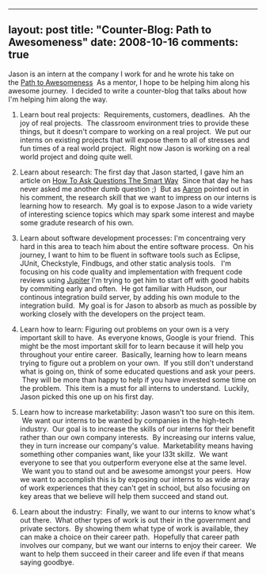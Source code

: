 
---
layout: post
title: "Counter-Blog:  Path to Awesomeness"
date: 2008-10-16
comments: true
---


Jason is an intern at the company I work for and he wrote his take on the [Path to Awesomeness][1]  As a mentor, I hope to be helping him along his awesome journey.  I decided to write a counter-blog that talks about how I'm helping him along the way.

1. Learn bout real projects:  Requirements, customers, deadlines.  Ah the joy of real projects.  The classroom environment tries to provide these things, but it doesn't compare to working on a real project.  We put our interns on existing projects that will expose them to all of stresses and fun times of a real world project.  Right now Jason is working on a real world project and doing quite well. 

2. Learn about research: The first day that Jason started, I gave him an article on [How To Ask Questions The Smart Way][2]  Since that day he has never asked me another dumb question ;)  But as [Aaron][3] pointed out in his comment, the research skill that we want to impress on our interns is learning how to research.  My goal is to expose Jason to a wide variety of interesting science topics which may spark some interest and maybe some gradute research of his own. 

3. Learn about software development processes: I'm concentraing very hard in this area to teach him about the entire software process.  On his journey, I want to him to be fluent in software tools such as Eclipse, JUnit, Checkstyle, Findbugs, and other static analysis tools.   I'm focusing on his code quality and implementation with frequent code reviews using [Jupiter][4] I'm trying to get him to start off with good habits by commiting early and often.  He got familiar with Hudson, our continous integration build server, by adding his own module to the integration build.  My goal is for Jason to absorb as much as possible by working closely with the developers on the project team. 

4. Learn how to learn: Figuring out problems on your own is a very important skill to have.  As everyone knows, Google is your friend.  This might be the most important skill for to learn because it will help you throughout your entire career.  Basically, learning how to learn means trying to figure out a problem on your own.  If you still don't understand what is going on, think of some educated questions and ask your peers.  They will be more than happy to help if you have invested some time on the problem.  This item is a must for all interns to understand.  Luckily, Jason picked this one up on his first day. 

5. Learn how to increase marketability: Jason wasn't too sure on this item.  We want our interns to be wanted by companies in the high-tech industry.  Our goal is to increase the skills of our interns for their benefit rather than our own company interests.  By increasing our interns value, they in turn increase our company's value.  Marketability means having something other companies want, like your l33t skillz.  We want everyone to see that you outperform everyone else at the same level.  We want you to stand out and be awesome amongst your peers.  How we want to accomplish this is by exposing our interns to as wide array of work experiences that they can't get in school, but also focusing on key areas that we believe will help them succeed and stand out. 

6. Learn about the industry:  Finally, we want to our interns to know what's out there.  What other types of work is out their in the government and private sectors.  By showing them what type of work is available, they can make a choice on their career path.  Hopefully that career path involves our company, but we want our interns to enjoy their career.  We want to help them succeed in their career and life even if that means saying goodbye.

  [1]: http://leongj.blogspot.com/2008/10/path-to-awesomeness.html
  [2]: http://www.catb.org/~esr/faqs/smart-questions.html
  [3]: http://kagawaa.blogspot.com/
  [4]: http://code.google.com/p/jupiter-eclipse-plugin/
